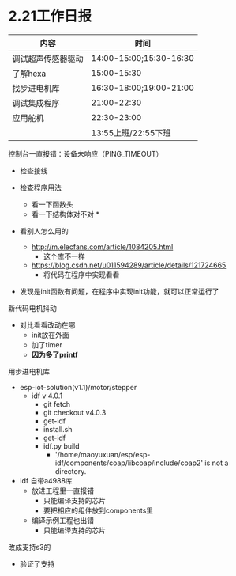 # 2.21工作日报

| 内容               | 时间                    |
| ------------------ | ----------------------- |
| 调试超声传感器驱动 | 14:00-15:00;15:30-16:30 |
| 了解hexa           | 15:00-15:30             |
| 找步进电机库       | 16:30-18:00;19:00-21:00 |
| 调试集成程序       | 21:00-22:30             |
| 应用舵机           | 22:30-23:00             |
|                    | 13:55上班/22:55下班     |



控制台一直报错：设备未响应（PING_TIMEOUT）

* 检查接线

* 检查程序用法

  * 看一下函数头
  * 看一下结构体对不对
    * 

* 看别人怎么用的

  * http://m.elecfans.com/article/1084205.html
    * 这个库不一样
  * https://blog.csdn.net/u011594289/article/details/121724665
    * 将代码在程序中实现看看

* 发现是init函数有问题，在程序中实现init功能，就可以正常运行了

新代码电机抖动

* 对比看看改动在哪
  * init放在外面
  * 加了timer
  * **因为多了printf**



用步进电机库

* esp-iot-solution(v1.1)/motor/stepper
  * idf v 4.0.1
    * git fetch
    * git checkout v4.0.3
    * get-idf
    * install.sh
    * get-idf
    * idf.py build 
      * '/home/maoyuxuan/esp/esp-idf/components/coap/libcoap/include/coap2' is not
          a directory.
* idf 自带a4988库
  * 放进工程里一直报错
    * 只能编译支持的芯片
    * 要把相应的组件放到components里
  * 编译示例工程也出错
    * 只能编译支持的芯片



改成支持s3的

* 验证了支持